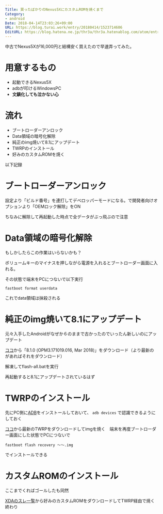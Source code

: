 ```yaml
---
Title: 買ったばかりのNexus5XにカスタムROMを焼くまで
Category:
- android
Date: 2018-04-14T23:03:26+09:00
URL: https://blog.turai.work/entry/20180414/1523714606
EditURL: https://blog.hatena.ne.jp/thr3a/thr3a.hatenablog.com/atom/entry/17391345971635131322
---
```


中古でNexus5Xが16,000円と結構安く買えたので早速弄ってみた。

# 用意するもの

- 起動できるNexus5X
- adbが叩けるWindowsPC
- **文鎮化しても泣かない心**

# 流れ

- ブートローダーアンロック
- Data領域の暗号化解除
- 純正のimg焼いて8.1にアップデート
- TWRPのインストール
- 好みのカスタムROMを焼く

以下記録

# ブートローダーアンロック

設定より「ビルド番号」を連打してデベロッパーモードになる。で開発者向けオプションより「OEMロック解除」をON

ちなみに解除して再起動した時点で全データがぶっ飛ぶので注意

# Data領域の暗号化解除

もしかしたらこの作業はいらないかも？

ボリュームキーのマイナスを押しながら電源を入れるとブートローダー画面に入れる。

その状態で端末をPCにつないで以下実行

```
fastboot format userdata
```

これでdata領域は抹殺される

# 純正のimg焼いて8.1にアップデート

元々入手したAndroidがなぜか６のままで古かったのでいったん新しいのにアップデート

[ココ](https://developers.google.com/android/images#bullhead)から「8.1.0 (OPM3.171019.016, Mar 2018)」をダウンロード（より最新のがあればそれをダウンロード）

解凍してflash-all.batを実行

再起動すると8.1にアップデートされているはず

# TWRPのインストール

先にPC側に[ADB](https://forum.xda-developers.com/showthread.php?p=48915118#post48915118)をインストールしておいて、 `adb devices` で認識できるようにしておく

[ココ](https://twrp.me/devices/lgnexus5x.html)から最新のTWRPをダウンロードしてimgを焼く　端末を再度ブートローダー画面にした状態でPCにつないで

```
fastboot flash recovery ～～.img
```

でインストールできる

# カスタムROMのインストール

ここまでくればゴールしたも同然

[XDAのスレ一覧](https://forum.xda-developers.com/nexus-5x/development)から好みのカスタムROMをダウンロードしてTWRP経由で焼く　終わり

